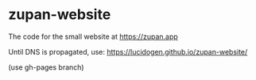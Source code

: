 # zupan-website

The code for the small website at https://zupan.app

Until DNS is propagated, use: https://lucidogen.github.io/zupan-website/

(use gh-pages branch)
